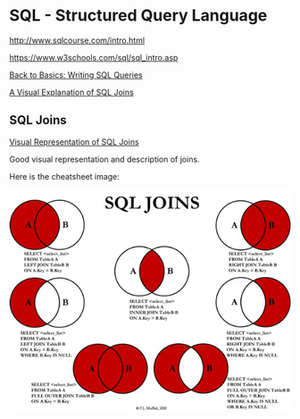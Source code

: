 # SQL - Structured Query Language

<http://www.sqlcourse.com/intro.html>

<https://www.w3schools.com/sql/sql_intro.asp>

[Back to Basics: Writing SQL Queries](https://robots.thoughtbot.com/back-to-basics-sql#inner-join)

[A Visual Explanation of SQL Joins](https://blog.codinghorror.com/a-visual-explanation-of-sql-joins/)

## SQL Joins

[Visual Representation of SQL Joins](https://www.codeproject.com/Articles/33052/Visual-Representation-of-SQL-Joins)

Good visual representation and description of joins.

Here is the cheatsheet image:

![SQL Cheatsheet](Visual_SQL_JOINS_V2.png)
